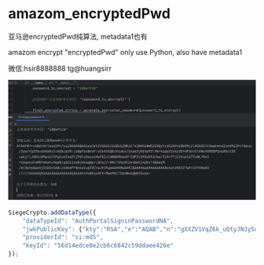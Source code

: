 # amazom_encryptedPwd
亚马逊encryptedPwd纯算法, metadata1也有

amazom encrypt "encryptedPwd" only use Python, also have metadata1

微信:hsir8888888
tg@huangsirr

![](1b9e085cadbfc6ed3c7216c1272d7134.png)

````js
SiegeCrypto.addDataType({
	"dataTypeId": "AuthPortalSigninPasswordNA",
	"jwkPublicKey": {"kty":"RSA","e":"AQAB","n":"gXXZV1VqZ6k_uQtyJNJy5q-qvKdqrXJNgKUO1aYc1UPBVqlhCP0GPxf-0GSo-LEtArgcbF8-j6_vSLSqztYxxF8og--rB8zAyZ8DXZaugX-UiJDQnoJL_HtXKuwIm9U7oEPoeD6H4ZDcfbsPj77xVn7UA2-a90N4aZqMC8EIfXIy1tqSbSPnxPOaiEmy8xGtG-L3RdCyc7TL0Swd_f0_DjRT6ip91IBlCmquoa-xJgZ9e44PVH4AwdyssiV4ZLEZ5yFcE0zcRb_62kx_TQptidbJ4nHocFVjmUW9YsrAWeKrBmOGZEjO4vbATYs1Yf4vgcH7Ix61EPR5sbDP4SlBWQ"},
	"providerId": "si:md5",
	"keyId": "56d14edce8e2cb6c6842c59ddaee426e"
});
````
